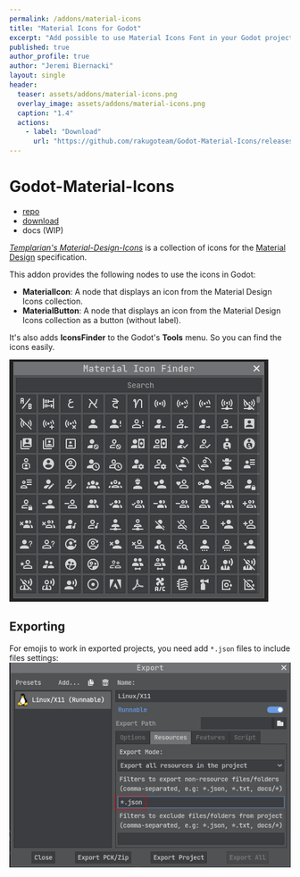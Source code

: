 ```yaml
---
permalink: /addons/material-icons
title: "Material Icons for Godot"
excerpt: "Add possible to use Material Icons Font in your Godot projects."
published: true
author_profile: true
author: "Jeremi Biernacki"
layout: single
header:
  teaser: assets/addons/material-icons.png
  overlay_image: assets/addons/material-icons.png
  caption: "1.4"
  actions:
    - label: "Download"
      url: "https://github.com/rakugoteam/Godot-Material-Icons/releases/latest"
---
```


# Godot-Material-Icons

- [repo](https://github.com/rakugoteam/Godot-Material-Icons)
- [download](https://github.com/rakugoteam/Godot-Material-Icons/releases)
- docs (WIP)

[*Templarian's Material-Design-Icons*](https://github.com/templarian/MaterialDesign) 
is a collection of icons for the [Material Design](https://material.io/) specification.

This addon provides the following nodes to use the icons in Godot:
- **MaterialIcon**: A node that displays an icon from the Material Design Icons collection.
- **MaterialButton**: A node that displays an icon from the Material Design Icons collection as a button (without label).

It's also adds **IconsFinder** to the Godot's **Tools** menu.
So you can find the icons easily.

![](/assets/addons/material-icons.png)

## Exporting
For emojis to work in exported projects, you need add `*.json` files to include files settings:
![include files settings](/assets/other/screenshot_export.png)

